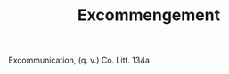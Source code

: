 ---
title: Excommengement
letter: E
permalink: "/definitions/bld-excommengement.html"
body: Excommunication, (q. v.) Co. Litt. 134a
published_at: '2018-07-07'
source: Black's Law Dictionary 2nd Ed (1910)
layout: post
---